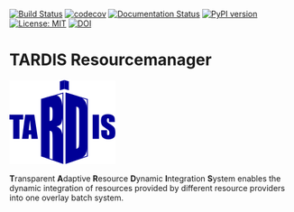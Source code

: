 [![Build Status](https://travis-ci.org/MatterMiners/tardis.svg?branch=master)](https://travis-ci.org/MatterMiners/tardis)
[![codecov](https://codecov.io/gh/MatterMiners/tardis/branch/master/graph/badge.svg)](https://codecov.io/gh/MatterMiners/tardis)
[![Documentation Status](https://readthedocs.org/projects/cobald-tardis/badge/?version=latest)](https://cobald-tardis.readthedocs.io/en/latest/?badge=latest)
[![PyPI version](https://badge.fury.io/py/cobald-tardis.svg)](https://badge.fury.io/py/cobald-tardis)
[![License: MIT](https://img.shields.io/badge/License-MIT-yellow.svg)](https://github.com/MatterMiners/tardis/blob/master/LICENSE.txt)
[![DOI](https://zenodo.org/badge/132791417.svg)](https://zenodo.org/badge/latestdoi/132791417)

# TARDIS Resourcemanager

![](docs/pics/TARDIS_logo.svg)

**T**ransparent **A**daptive **R**esource **D**ynamic **I**ntegration **S**ystem 
enables the dynamic integration of resources provided by different resource
providers into one overlay batch system.
